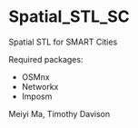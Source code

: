 # Spatial_STL_SC
Spatial STL for SMART Cities

Required packages:
  - OSMnx
  - Networkx
  - Imposm

Meiyi Ma, Timothy Davison
